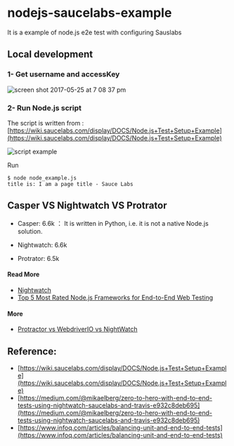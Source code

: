# nodejs-saucelabs-example
It is a example of node.js e2e test with configuring Sauslabs  

## Local development

### 1- Get username and accessKey

![screen shot 2017-05-25 at 7 08 37 pm](https://git.corp.yahoo.com/storage/user/23034/files/9fd4bfb0-417d-11e7-8753-adddfa308a76)

### 2- Run Node.js script

The script is written from : 
[https://wiki.saucelabs.com/display/DOCS/Node.js+Test+Setup+Example](https://wiki.saucelabs.com/display/DOCS/Node.js+Test+Setup+Example)

![script example](https://cdn-images-1.medium.com/max/1200/1*G7QUPS4AMz8Lf7fBu3fh4Q.png)


Run
```
$ node node_example.js
title is: I am a page title - Sauce Labs
```

## Casper VS Nightwatch VS Protrator
 - Casper: 6.6k ： It is written in Python, i.e. it is not a native Node.js solution.
 
 - Nightwatch: 6.6k
 
 - Protrator: 6.5k


#### Read More
 - [Nightwatch](https://github.com/dwyl/learn-nightwatch)
 - [Top 5 Most Rated Node.js Frameworks for End-to-End Web Testing](https://medium.com/@adrian_lewis/top-5-most-rated-node-js-frameworks-for-end-to-end-web-testing-f8ebca4e5d44)



#### More
 - [Protractor vs WebdriverIO vs NightWatch](http://www.webdriverjs.com/protractor-vs-webdriverio-vs-nightwatch/)



## Reference:
 - [https://wiki.saucelabs.com/display/DOCS/Node.js+Test+Setup+Example](https://wiki.saucelabs.com/display/DOCS/Node.js+Test+Setup+Example)
 - [https://medium.com/@mikaelberg/zero-to-hero-with-end-to-end-tests-using-nightwatch-saucelabs-and-travis-e932c8deb695](https://medium.com/@mikaelberg/zero-to-hero-with-end-to-end-tests-using-nightwatch-saucelabs-and-travis-e932c8deb695)
 - [https://www.infoq.com/articles/balancing-unit-and-end-to-end-tests](https://www.infoq.com/articles/balancing-unit-and-end-to-end-tests)
